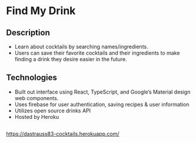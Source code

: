 # Find My Drink

## Description

- Learn about cocktails by searching names/ingredients.
- Users can save their favorite cocktails and their ingredients to make finding a drink they desire easier in the future.

## Technologies

- Built out interface using React, TypeScript, and Google’s Material design web components.
- Uses firebase for user authentication, saving recipes & user information
- Utilizes open source drinks API
- Hosted by Heroku

##

https://dastrauss83-cocktails.herokuapp.com/


